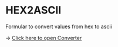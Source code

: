 # HEX2ASCII
Formular to convert values from hex to ascii 


-> [Click here to open Converter](https://mariusbiller.github.io/HEX2ASCII/)
